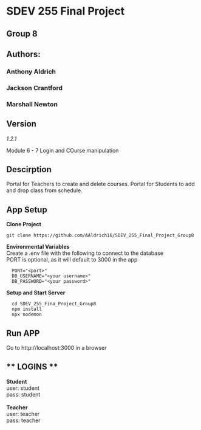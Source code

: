 # **SDEV 255 Final Project**
## **Group 8**
## **Authors:**
### Anthony Aldrich
### Jackson Crantford
### Marshall Newton


## **Version**
  *1.2.1*

  Module 6 - 7 Login and COurse manipulation

## **Descirption**
  Portal for Teachers to create and delete courses.
  Portal for Students to add and drop class from schedule.
  
## **App Setup**
  
  **Clone Project**
  ```
  git clone https://github.com/AAldrich16/SDEV_255_Final_Project_Group8
  ```

  **Environmental Variables**<br />
  Create a .env file with the following to connect to the database<br />
  PORT is optional, as it will default to 3000 in the app
  ```
    PORT="<port>"
    DB_USERNAME="<your username>"
    DB_PASSWORD="<your password>"

  ```
  
  **Setup and Start Server**
  ```
    cd SDEV_255_Fina_Project_Group8
    npm install
    npx nodemon
  ```

 ## **Run APP**
  Go to http://localhost:3000 in a browser
  
 ## ** LOGINS **
   **Student** </br>
     user: student</br>
     pass: student</br>
   </br>
   **Teacher**</br>
     user: teacher</br>
     pass: teacher</br>

